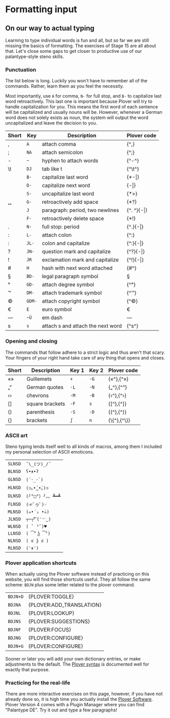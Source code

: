 # Formatting input

## On our way to actual typing

Learning to type individual words is fun and all, but so far we are still missing the basics of formatting.
The exercises of Stage 15 are all about that.
Let's close some gaps to get closer to productive use of our palantype-style steno skills.

### Punctuation

The list below is long. Luckily you won't have to remember all of the commands.
Rather, learn them as you feel the necessity.

Most importantly, use `A` for comma, `N-` for full stop, and `B-` to capitalize last word retroactively.
This last one is important because Plover will try to handle capitalization for you.
This means the first word of each sentence will be capitalized and usually nouns will be.
However, whenever a German word does not solely exists as noun, the system will output the word uncapitalized and leave the decision to you.

| Short | Key    | Description                       | Plover code     |
|-------|--------|-----------------------------------|-----------------|
| ,     | `A   ` | attach comma                      | {^,}            |
| ;     | `NA  ` | attach semicolon                  | {^;}            |
| -     | `~   ` | hyphen to attach words            | {&Hat;-&Hat;}           |
| \\t   | `DJ  ` | tab like t                        | {&Hat;\t&Hat;}          |
|       | `B-  ` | capitalize last word              | {\*-&#124;}     |
|       | `D-  ` | capitalize next word              | {-&#124;}       |
|       | `S-  ` | uncapitalize last word            | {\*&gt;}        |
| ␣     | `G-  ` | retroactively add space           | {\*?}           |
|       | `J   ` | paragraph: period, two newlines   | {^. ^}{-&#124;} |
|       | `F-  ` | retroactively delete space        | {*!}            |
| .     | `N-  ` | full stop: period                 | {^.}{-&#124;}   |
| :     | `L-  ` | attach colon                      | {^:}            |
| :     | `JL- ` | colon and capitalize              | {^:}{-&#124;}   |
| ?     | `JN- ` | question mark and capitalize      | {^?}{-&#124;}   |
| !     | `JR  ` | exclamation mark and capitalize   | {^!}{-&#124;}   |
| #     | `H   ` | hash with next word attached      | {\#^}           |
| §     | `BD- ` | legal paragraph symbol            | §               |
| °     | `GD- ` | attach degree symbol              | {^°}            |
| ™     | `DM- ` | attach trademark symbol           | {^™}            |
| ©     | `GDM-` | attach copyright symbol           | {^©}            |
| €     | `E   ` | euro symbol                       | €               |
| —     | `~Ü  ` | em dash                           | —               |
| s     | `s   ` | attach s and attach the next word | {^s^}           |

### Opening and closing

The commands that follow adhere to a strict logic and thus aren't that scary.
Your fingers of your right hand take care of any thing that opens and closes.

| Short | Description     | Key 1   | Key 2 | Plover code |
|-------|-----------------|---------|-------|-------------|
| «»    | Guillemets      | `+ `    | `-G`  | {«&Hat;},{&Hat;»}   |
| „“    | German quotes   | `-L`    | `-N`  | {„&Hat;},{&Hat;“}   |
| ‹›    | chevrons        | `-M`    | `-B`  | {‹&Hat;},{&Hat;›}   |
| []    | square brackets | `-F`    | `s `  | {[&Hat;},{&Hat;]}   |
| ()    | parenthesis     | `-S`    | `-D`  | {(&Hat;},{&Hat;)}   |
| {}    | brackets        | `ʃ `    | `n `  | {\\{&Hat;},{&Hat;\\}} |

### ASCII art

Steno typing lends itself well to all kinds of macros,
among them I included my personal selection of ASCII emoticons.

|         |               |
|---------|---------------|
| `SLNSD` | `¯\_(ツ)_/¯`     |
| `BLNSD` | `ʕ•ᴥ•ʔ`         |
| `GLNSD` | ```(´･_･`)```       |
| `HLNSD` | `(⊃｡•́‿•̀｡)⊃`   |
| `DLNSD` | `(╯°□°）╯︵ ┻━┻`  |
| `FLNSD` | `(☞ﾟヮﾟ)☞`       |
| `MLNSD` | `(๑•́ ₃ •̀๑)`   |
| `JLNSD` | `┬─┬⃰͡ (ᵔᵕᵔ͜ )` |
| `WLNSD` | `( ˘ ³˘)♥`      |
| `LLNSD` | `( ͡° ͜ʖ ͡°)`   |
| `NLNSD` | `( ಠ ʖ̯ ಠ )`    |
| `RLNSD` | `(ᵔᴥᵔ)`         |

### Plover application shortcuts

When actually using the Plover software instead of practicing on this website,
you will find those shortcuts useful.
They all follow the same scheme: `BDJN` plus some letter related to the plover command.

|          |                          |
|----------|--------------------------|
| `BDJN+D` | {PLOVER:TOGGLE}          |
| `BDJNA ` | {PLOVER:ADD_TRANSLATION} |
| `BDJNL ` | {PLOVER:LOOKUP}          |
| `BDJNS ` | {PLOVER:SUGGESTIONS}     |
| `BDJNF ` | {PLOVER:FOCUS}           |
| `BDJNG ` | {PLOVER:CONFIGURE}       |
| `BDJN+G` | {PLOVER:CONFIGURE}       |

Sooner or later you will add your own dictionary entries, or make adjustments to the default.
The [Plover syntax](https://github.com/openstenoproject/plover/wiki/Dictionary-Format)
is documented well for exactly that purpose.

### Practicing for the real-life

There are more interactive exercises on this page, however, if you have not already done so,
it is high time you actually install the
[Plover Software](https://github.com/openstenoproject/plover/releases/tag/v4.0.0.dev10).
Plover Version 4 comes with a Plugin Manager where you can find "Palantype DE".
Try it out and type a few paragraphs!

